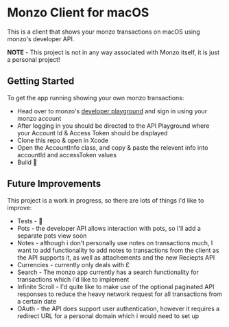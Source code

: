 # Monzo Client for macOS
This is a client that shows your monzo transactions on macOS using monzo's developer API.

**NOTE** - This project is not in any way associated with Monzo itself, it is just a personal project!

## Getting Started

To get the app running showing your own monzo transactions:
* Head over to monzo's [developer playground](https://developers.monzo.com) and sign in using your monzo account
* After logging in you should be directed to the API Playground where your Account Id & Access Token should be displayed
* Clone this repo & open in Xcode
* Open the AccountInfo class, and copy & paste the relevent info into accountId and accessToken values
* Build :100:

## Future Improvements

This project is a work in progress, so there are lots of things i'd like to improve:

* Tests - :dancer:
* Pots - the developer API allows interaction with pots, so I'll add a separate pots view soon
* Notes - although i don't personally use notes on transactions much, I want to add functionality to add notes to transactions from the client as the API supports it, as well as attachements and the new Reciepts API
* Currencies - currently only deals with £
* Search - The monzo app currently has a search functionality for transactions which i'd like to implement
* Infinite Scroll - I'd quite like to make use of the optional paginated API responses to reduce the heavy network request for all transactions from a certain date
* OAuth - the API does support user authentication, however it requires a redirect URL for a personal domain which i would need to set up
